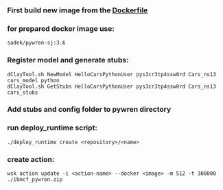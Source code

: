 ### First build new image from the [Dockerfile](../../runtime/Dockerfile)
### for prepared docker image use:
	sadek/pywren-sj:3.6
### Register model and generate stubs:
	dClayTool.sh NewModel HelloCarsPythonUser pys3cr3tp4ssw0rd Cars_ns13 cars_model python
	dClayTool.sh GetStubs HelloCarsPythonUser pys3cr3tp4ssw0rd Cars_ns13 cars_stubs
### Add stubs and config folder to pywren directory
### run deploy_runtime script:
	./deploy_runtime create <repository>/<name>
### create action:
	wsk action update -i <action-name> --docker <image> -m 512 -t 300000 ./ibmcf_pywren.zip
